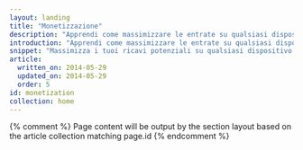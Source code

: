 ```yaml
---
layout: landing
title: "Monetizzazione"
description: "Apprendi come massimizzare le entrate su qualsiasi dispositivo. Migliora l`esperienza dell`utente e ottieni introiti."
introduction: "Apprendi come massimizzare le entrate su qualsiasi dispositivo. Migliora l`esperienza dell`utente e ottieni introiti."
snippet: "Massimizza i tuoi ricavi potenziali su qualsiasi dispositivo."
article:
  written_on: 2014-05-29
  updated_on: 2014-05-29
  order: 5
id: monetization
collection: home
---
```


{% comment %}
Page content will be output by the section layout based on the article collection matching page.id
{% endcomment %}


